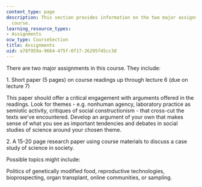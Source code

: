 ```yaml
---
content_type: page
description: This section provides information on the two major assignments in the
  course.
learning_resource_types:
- Assignments
ocw_type: CourseSection
title: Assignments
uid: a78f959a-9664-475f-0f17-26295f45cc3d
---
```


There are two major assignments in this course. They include:

1\. Short paper (5 pages) on course readings up through lecture 6 (due on lecture 7)

This paper should offer a critical engagement with arguments offered in the readings. Look for themes - e.g. nonhuman agency, laboratory practice as semiotic activity, critiques of social constructionism - that cross-cut the texts we've encountered. Develop an argument of your own that makes sense of what you see as important tendencies and debates in social studies of science around your chosen theme.

2\. A 15-20 page research paper using course materials to discuss a case study of science in society.

Possible topics might include:

Politics of genetically modified food, reproductive technologies, bioprospecting, organ transplant, online communities, or sampling.